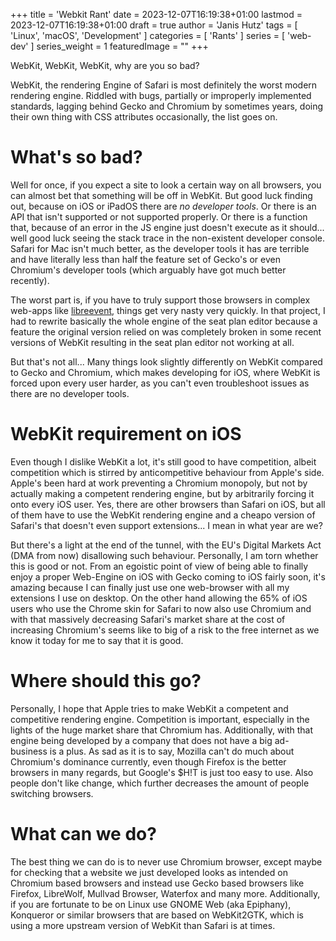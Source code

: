+++
title = 'Webkit Rant'
date = 2023-12-07T16:19:38+01:00
lastmod = 2023-12-07T16:19:38+01:00
draft = true
author = 'Janis Hutz'
tags = [ 'Linux', 'macOS', 'Development' ]
categories = [ 'Rants' ]
series = [ 'web-dev' ]
series_weight = 1
featuredImage = ""
+++

WebKit, WebKit, WebKit, why are you so bad?

WebKit, the rendering Engine of Safari is most definitely the worst modern rendering engine. Riddled with bugs, partially or improperly implemented standards, lagging behind Gecko and Chromium by sometimes years, doing their own thing with CSS attributes occasionally, the list goes on.

# What's so bad?
Well for once, if you expect a site to look a certain way on all browsers, you can almost bet that something will be off in WebKit. But good luck finding out, because on iOS or iPadOS there are *no developer tools*. Or there is an API that isn't supported or not supported properly. Or there is a function that, because of an error in the JS engine just doesn't execute as it should... well good luck seeing the stack trace in the non-existent developer console. Safari for Mac isn't much better, as the developer tools it has are terrible and have literally less than half the feature set of Gecko's or even Chromium's developer tools (which arguably have got much better recently).

The worst part is, if you have to truly support those browsers in complex web-apps like [libreevent](https://libreevent.janishutz.com), things get very nasty very quickly. In that project, I had to rewrite basically the whole engine of the seat plan editor because a feature the original version relied on was completely broken in some recent versions of WebKit resulting in the seat plan editor not working at all. 

But that's not all... Many things look slightly differently on WebKit compared to Gecko and Chromium, which makes developing for iOS, where WebKit is forced upon every user harder, as you can't even troubleshoot issues as there are no developer tools. 


# WebKit requirement on iOS
Even though I dislike WebKit a lot, it's still good to have competition, albeit competition which is stirred by anticompetitive behaviour from Apple's side. Apple's been hard at work preventing a Chromium monopoly, but not by actually making a competent rendering engine, but by arbitrarily forcing it onto every iOS user. Yes, there are other browsers than Safari on iOS, but all of them have to use the WebKit rendering engine and a cheapo version of Safari's that doesn't even support extensions... I mean in what year are we? 

But there's a light at the end of the tunnel, with the EU's Digital Markets Act (DMA from now) disallowing such behaviour. Personally, I am torn whether this is good or not. From an egoistic point of view of being able to finally enjoy a proper Web-Engine on iOS with Gecko coming to iOS fairly soon, it's amazing because I can finally just use one web-browser with all my extensions I use on desktop. On the other hand allowing the 65% of iOS users who use the Chrome skin for Safari to now also use Chromium and with that massively decreasing Safari's market share at the cost of increasing Chromium's seems like to big of a risk to the free internet as we know it today for me to say that it is good.

# Where should this go?
Personally, I hope that Apple tries to make WebKit a competent and competitive rendering engine. Competition is important, especially in the lights of the huge market share that Chromium has. Additionally, with that engine being developed by a company that does not have a big ad-business is a plus. As sad as it is to say, Mozilla can't do much about Chromium's dominance currently, even though Firefox is the better browsers in many regards, but Google's $H!T is just too easy to use. Also people don't like change, which further decreases the amount of people switching browsers. 


# What can we do?
The best thing we can do is to never use Chromium browser, except maybe for checking that a website we just developed looks as intended on Chromium based browsers and instead use Gecko based browsers like Firefox, LibreWolf, Mullvad Browser, Waterfox and many more. Additionally, if you are fortunate to be on Linux use GNOME Web (aka Epiphany), Konqueror or similar browsers that are based on WebKit2GTK, which is using a more upstream version of WebKit than Safari is at times.